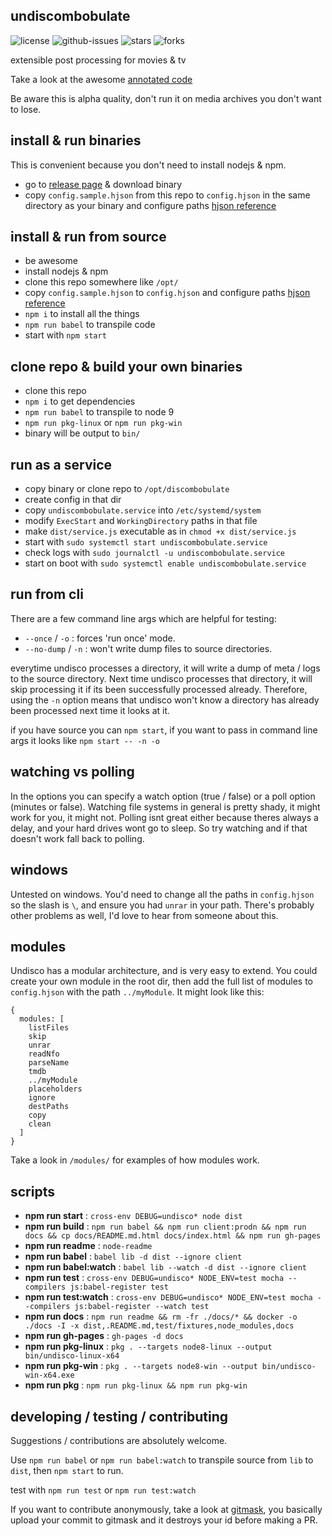 ## undiscombobulate

![license](https://img.shields.io/npm/l/undiscombobulate.svg) ![github-issues](https://img.shields.io/github/issues/fauxilla/undiscombobulate.svg) ![stars](https://img.shields.io/github/stars/fauxilla/undiscombobulate.svg) ![forks](https://img.shields.io/github/forks/fauxilla/undiscombobulate.svg)

extensible post processing for movies & tv

Take a look at the awesome [annotated code](https://fauxilla.github.io/undiscombobulate/lib/index.js.html)

Be aware this is alpha quality, don't run it on media archives you don't want to lose.

## install & run binaries

This is convenient because you don't need to install nodejs & npm.

 * go to [release page](https://github.com/fauxilla/undiscombobulate/releases) & download binary
 * copy `config.sample.hjson` from this repo to `config.hjson` in the same
   directory as your binary and configure paths
   [hjson reference](http://hjson.org/)

## install & run from source

 * be awesome
 * install nodejs & npm
 * clone this repo somewhere like `/opt/`
 * copy `config.sample.hjson` to `config.hjson` and configure paths
   [hjson reference](http://hjson.org/)
 * `npm i` to install all the things
 * `npm run babel` to transpile code
 * start with `npm start`

## clone repo & build your own binaries

 * clone this repo
 * `npm i` to get dependencies
 * `npm run babel` to transpile to node 9
 * `npm run pkg-linux` or `npm run pkg-win`
 * binary will be output to `bin/`

## run as a service

  * copy binary or clone repo to `/opt/discombobulate`
  * create config in that dir
  * copy `undiscombobulate.service` into `/etc/systemd/system`
  * modify `ExecStart` and `WorkingDirectory` paths in that file
  * make `dist/service.js` executable as in `chmod +x dist/service.js`
  * start with `sudo systemctl start undiscombobulate.service`
  * check logs with `sudo journalctl -u undiscombobulate.service`
  * start on boot with `sudo systemctl enable undiscombobulate.service`

## run from cli

There are a few command line args which are helpful for testing:

 * `--once` / `-o` : forces 'run once' mode.
 * `--no-dump` / `-n` : won't write dump files to source directories.

everytime undisco processes a directory, it will write a dump of meta / logs to the source directory. Next time undisco processes that directory, it will skip processing it if its been successfully processed already. Therefore, using the `-n` option means that undisco won't know a directory has already been processed next time it looks at it.

if you have source you can `npm start`, if you want to pass in command line args it looks like `npm start -- -n -o`

## watching vs polling

In the options you can specify a watch option (true / false) or a poll option
(minutes or false). Watching file systems in general is pretty shady, it might
work for you, it might not. Polling isnt great either because theres always
a delay, and your hard drives wont go to sleep. So try watching and if that
doesn't work fall back to polling.

## windows

Untested on windows. You'd need to change all the paths in `config.hjson` so the slash is `\`, and ensure you had `unrar` in your path. There's probably other problems as well, I'd love to hear from someone about this.

## modules

Undisco has a modular architecture, and is very easy to extend. You could create your own module in the root dir, then add the full list of modules to `config.hjson`
with the path `../myModule`. It might look like this:

```
{
  modules: [
    listFiles
    skip
    unrar
    readNfo
    parseName
    tmdb
    ../myModule
    placeholders
    ignore
    destPaths
    copy
    clean
  ]
}
```

Take a look in `/modules/` for examples of how modules work.

## scripts

 - **npm run start** : `cross-env DEBUG=undisco* node dist`
 - **npm run build** : `npm run babel && npm run client:prodn && npm run docs && cp docs/README.md.html docs/index.html && npm run gh-pages`
 - **npm run readme** : `node-readme`
 - **npm run babel** : `babel lib -d dist --ignore client`
 - **npm run babel:watch** : `babel lib --watch -d dist --ignore client`
 - **npm run test** : `cross-env DEBUG=undisco* NODE_ENV=test mocha --compilers js:babel-register test`
 - **npm run test:watch** : `cross-env DEBUG=undisco* NODE_ENV=test mocha --compilers js:babel-register --watch test`
 - **npm run docs** : `npm run readme && rm -fr ./docs/* && docker -o ./docs -I -x dist,.README.md,test/fixtures,node_modules,docs`
 - **npm run gh-pages** : `gh-pages -d docs`
 - **npm run pkg-linux** : `pkg . --targets node8-linux --output bin/undisco-linux-x64`
 - **npm run pkg-win** : `pkg . --targets node8-win --output bin/undisco-win-x64.exe`
 - **npm run pkg** : `npm run pkg-linux && npm run pkg-win`

## developing / testing / contributing

Suggestions / contributions are absolutely welcome.

Use `npm run babel` or `npm run babel:watch` to transpile source from `lib` to
`dist`, then `npm start` to run.

test with `npm run test` or `npm run test:watch`

If you want to contribute anonymously, take a look at [gitmask](https://www.gitmask.com/), you basically upload your commit to gitmask and it destroys your id before making a PR.
